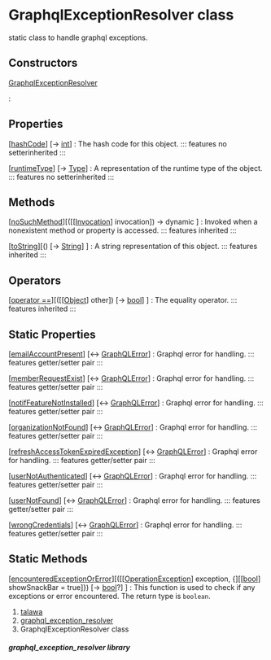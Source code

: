 
<div>

# GraphqlExceptionResolver class

</div>


static class to handle graphql exceptions.



## Constructors

[GraphqlExceptionResolver](../exceptions_graphql_exception_resolver/GraphqlExceptionResolver/GraphqlExceptionResolver.md)

:   



## Properties

[[hashCode](https://api.flutter.dev/flutter/dart-core/Object/hashCode.html)] [→ [int](https://api.flutter.dev/flutter/dart-core/int-class.html)]
:   The hash code for this object.
    ::: features
    no setterinherited
    :::

[[runtimeType](https://api.flutter.dev/flutter/dart-core/Object/runtimeType.html)] [→ [Type](https://api.flutter.dev/flutter/dart-core/Type-class.html)]
:   A representation of the runtime type of the object.
    ::: features
    no setterinherited
    :::



## Methods

[[noSuchMethod](https://api.flutter.dev/flutter/dart-core/Object/noSuchMethod.html)][([[[Invocation](https://api.flutter.dev/flutter/dart-core/Invocation-class.md)] invocation]) → dynamic ]
:   Invoked when a nonexistent method or property is accessed.
    ::: features
    inherited
    :::

[[toString](https://api.flutter.dev/flutter/dart-core/Object/toString.html)][() [→ [String](https://api.flutter.dev/flutter/dart-core/String-class.html)] ]
:   A string representation of this object.
    ::: features
    inherited
    :::



## Operators

[[operator ==](https://api.flutter.dev/flutter/dart-core/Object/operator_equals.html)][([[[Object](https://api.flutter.dev/flutter/dart-core/Object-class.md)] other]) [→ [bool](https://api.flutter.dev/flutter/dart-core/bool-class.html)] ]
:   The equality operator.
    ::: features
    inherited
    :::



## Static Properties

[[emailAccountPresent](../exceptions_graphql_exception_resolver/GraphqlExceptionResolver/emailAccountPresent.md)] [↔ [GraphQLError](https://pub.dev/documentation/gql_exec/1.1.1-alpha+1699813812660/graphql_flutter/GraphQLError-class.html)]
:   Graphql error for handling.
    ::: features
    getter/setter pair
    :::

[[memberRequestExist](../exceptions_graphql_exception_resolver/GraphqlExceptionResolver/memberRequestExist.md)] [↔ [GraphQLError](https://pub.dev/documentation/gql_exec/1.1.1-alpha+1699813812660/graphql_flutter/GraphQLError-class.html)]
:   Graphql error for handling.
    ::: features
    getter/setter pair
    :::

[[notifFeatureNotInstalled](../exceptions_graphql_exception_resolver/GraphqlExceptionResolver/notifFeatureNotInstalled.md)] [↔ [GraphQLError](https://pub.dev/documentation/gql_exec/1.1.1-alpha+1699813812660/graphql_flutter/GraphQLError-class.html)]
:   Graphql error for handling.
    ::: features
    getter/setter pair
    :::

[[organizationNotFound](../exceptions_graphql_exception_resolver/GraphqlExceptionResolver/organizationNotFound.md)] [↔ [GraphQLError](https://pub.dev/documentation/gql_exec/1.1.1-alpha+1699813812660/graphql_flutter/GraphQLError-class.html)]
:   Graphql error for handling.
    ::: features
    getter/setter pair
    :::

[[refreshAccessTokenExpiredException](../exceptions_graphql_exception_resolver/GraphqlExceptionResolver/refreshAccessTokenExpiredException.md)] [↔ [GraphQLError](https://pub.dev/documentation/gql_exec/1.1.1-alpha+1699813812660/graphql_flutter/GraphQLError-class.html)]
:   Graphql error for handling.
    ::: features
    getter/setter pair
    :::

[[userNotAuthenticated](../exceptions_graphql_exception_resolver/GraphqlExceptionResolver/userNotAuthenticated.md)] [↔ [GraphQLError](https://pub.dev/documentation/gql_exec/1.1.1-alpha+1699813812660/graphql_flutter/GraphQLError-class.html)]
:   Graphql error for handling.
    ::: features
    getter/setter pair
    :::

[[userNotFound](../exceptions_graphql_exception_resolver/GraphqlExceptionResolver/userNotFound.md)] [↔ [GraphQLError](https://pub.dev/documentation/gql_exec/1.1.1-alpha+1699813812660/graphql_flutter/GraphQLError-class.html)]
:   Graphql error for handling.
    ::: features
    getter/setter pair
    :::

[[wrongCredentials](../exceptions_graphql_exception_resolver/GraphqlExceptionResolver/wrongCredentials.md)] [↔ [GraphQLError](https://pub.dev/documentation/gql_exec/1.1.1-alpha+1699813812660/graphql_flutter/GraphQLError-class.html)]
:   Graphql error for handling.
    ::: features
    getter/setter pair
    :::



## Static Methods

[[encounteredExceptionOrError](../exceptions_graphql_exception_resolver/GraphqlExceptionResolver/encounteredExceptionOrError.md)][([[[OperationException](https://pub.dev/documentation/graphql/5.2.0-beta.9/graphql/OperationException-class.md)] exception, {][[[bool](https://api.flutter.dev/flutter/dart-core/bool-class.html)] showSnackBar = true]}) [→ [bool](https://api.flutter.dev/flutter/dart-core/bool-class.html)?] ]
:   This function is used to check if any exceptions or error
    encountered. The return type is `boolean`.







1.  [talawa](../index.md)
2.  [graphql_exception_resolver](../exceptions_graphql_exception_resolver/)
3.  GraphqlExceptionResolver class

##### graphql_exception_resolver library







